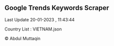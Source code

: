 

## Google Trends Keywords Scraper 
 
Last Update 20-01-2023 , 11:43:44

Country List :
VIETNAM.json



© Abdul Muttaqin 
